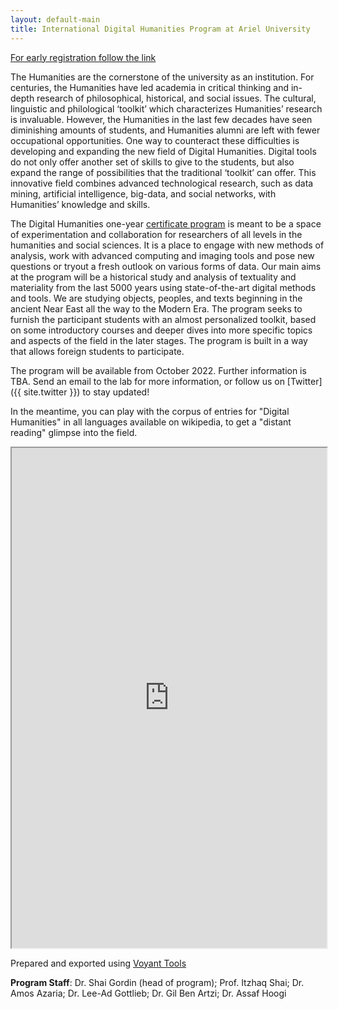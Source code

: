 ```yaml
---
layout: default-main
title: International Digital Humanities Program at Ariel University
---
```


<p><a href="https://www.ariel.ac.il/wp/international-programs/international-digital-humanities-program/" target="_blank">For early registration follow the link <i class="fas fa-chevron-right"></i></a></p>

The Humanities are the cornerstone of the university as an institution. For centuries, the Humanities have led academia in critical thinking and in-depth research of philosophical, historical, and social issues. The cultural, linguistic and philological ‘toolkit’ which characterizes Humanities’ research is invaluable. However, the Humanities in the last few decades have seen diminishing amounts of students, and Humanities alumni are left with fewer occupational opportunities. One way to counteract these difficulties is developing and expanding the new field of Digital Humanities. Digital tools do not only offer another set of skills to give to the students, but also expand the range of possibilities that the traditional ‘toolkit’ can offer. This innovative field combines advanced technological research, such as data mining, artificial intelligence, big-data, and social networks, with Humanities’ knowledge and skills.

The Digital Humanities one-year [certificate program](https://www.ariel.ac.il/wp/international-programs/international-digital-humanities-program/) is meant to be a space of experimentation and collaboration for researchers of all levels in the humanities and social sciences. It is a place to engage with new methods of analysis, work with advanced computing and imaging tools and pose new questions or tryout a fresh outlook on various forms of data. Our main aims at the program will be a historical study and analysis of textuality and materiality from the last 5000 years using state-of-the-art digital methods and tools. We are studying objects, peoples, and texts beginning in the ancient Near East all the way to the Modern Era. The program seeks to furnish the participant students with an almost personalized toolkit, based on some introductory courses and deeper dives into more specific topics and aspects of the field in the later stages. The program is built in a way that allows foreign students to participate. 

The program will be available from October 2022. Further information is TBA. Send an email to the lab for more information, or follow us on [Twitter]({{ site.twitter }}) to stay updated!

In the meantime, you can play with the corpus of entries for "Digital Humanities" in all languages available on wikipedia, to get a "distant reading" glimpse into the field.

<!--	Exported from Voyant Tools (voyant-tools.org).
The iframe src attribute below uses a relative protocol to better function with both
http and https sites, but if you're embedding this into a local web page (file protocol)
you should add an explicit protocol (https if you're using voyant-tools.org, otherwise
it depends on this server.
Feel free to change the height and width values or other styling below: -->
<iframe style='width: 100%; height: 800px;' src='https://voyant-tools.org/?panels=cirrus%2Creader%2Ctrends%2Csummary%2Ccontexts&corpus=a62d62d8a0e1b7aad0536a5bb0307c88'></iframe>

<p class="fig">Prepared and exported using <a href="https://voyant-tools.org/" target="_blank">Voyant Tools</a></p>


**Program Staff**: Dr. Shai Gordin (head of program); Prof. Itzhaq Shai; Dr. Amos Azaria; Dr. Lee-Ad Gottlieb; Dr. Gil Ben Artzi; Dr. Assaf Hoogi
